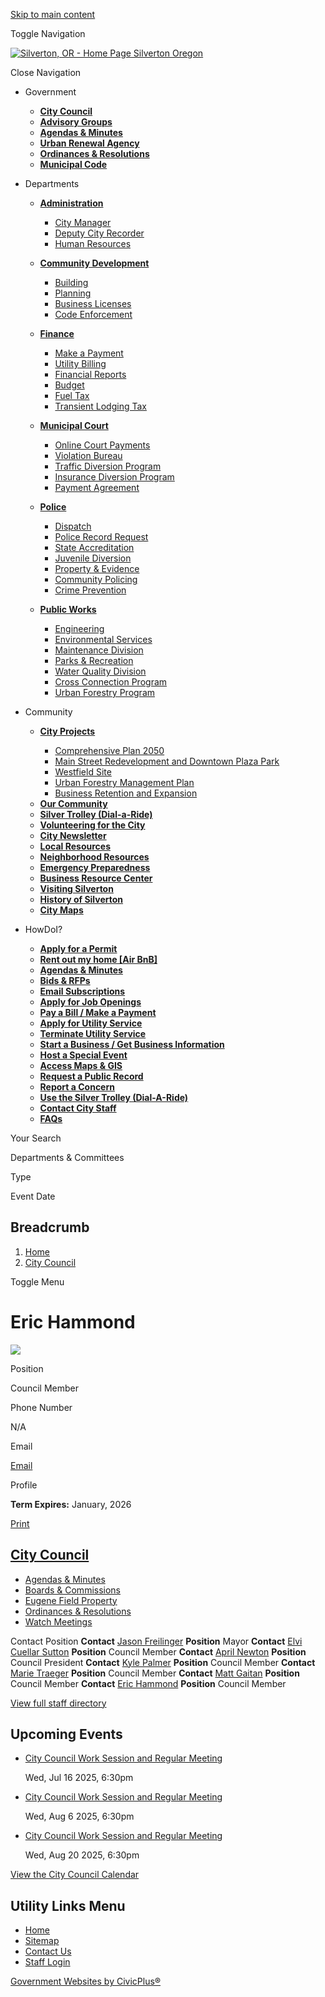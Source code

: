 [Skip to main content](https://www.silverton.or.us/citycouncil/directory-listing/eric-hammond/)

Toggle Navigation

[![Silverton, OR - Home Page](https://www.silverton.or.us/sites/g/files/vyhlif14516/files/ord7silverton_logo_0.png) Silverton Oregon](https://www.silverton.or.us)

Close Navigation

- Government
  
  - [**City Council**](https://www.silverton.or.us/node/98)
  - [**Advisory Groups**](https://www.silverton.or.us/node/80)
  
  <!--THE END-->
  
  - [**Agendas &amp; Minutes**](https://www.silverton.or.us/meetings)
  - [**Urban Renewal Agency**](https://www.silverton.or.us/node/2306)
  
  <!--THE END-->
  
  - [**Ordinances &amp; Resolutions**](https://www.silverton.or.us/ordinances)
  - [**Municipal Code**](https://www.codepublishing.com/OR/Silverton "(opens in a new window)")
  
  <!--THE END-->
- Departments
  
  - [**Administration**](https://www.silverton.or.us/node/74)
    
    - [City Manager](https://www.silverton.or.us/node/2277)
    - [Deputy City Recorder](https://www.silverton.or.us/node/2278)
    - [Human Resources](https://www.silverton.or.us/node/2282)
  - [**Community Development**](https://www.silverton.or.us/node/86)
    
    - [Building](https://www.silverton.or.us/node/2309)
    - [Planning](https://www.silverton.or.us/node/2310)
    - [Business Licenses](https://www.silverton.or.us/node/2464)
    - [Code Enforcement](https://www.silverton.or.us/node/2315)
  
  <!--THE END-->
  
  - [**Finance**](https://www.silverton.or.us/node/92)
    
    - [Make a Payment](https://www.silverton.or.us/node/2292)
    - [Utility Billing](https://www.silverton.or.us/node/2293)
    - [Financial Reports](https://www.silverton.or.us/node/2294)
    - [Budget](https://www.silverton.or.us/node/2295)
    - [Fuel Tax](https://www.silverton.or.us/node/2296)
    - [Transient Lodging Tax](https://www.silverton.or.us/node/2297)
  - [**Municipal Court**](https://www.silverton.or.us/node/110)
    
    - [Online Court Payments](https://www.xpressformsbuilder.com/viewer/19daf413-90b2-4985-b626-07c9123bf1c2 "(opens in a new window)")
    - [Violation Bureau](https://www.silverton.or.us/node/2311)
    - [Traffic Diversion Program](https://www.silverton.or.us/node/2312)
    - [Insurance Diversion Program](https://www.silverton.or.us/node/3405)
    - [Payment Agreement](https://www.silverton.or.us/media/8151)
  
  <!--THE END-->
  
  - [**Police**](https://www.silverton.or.us/node/141)
    
    - [Dispatch](https://www.silverton.or.us/node/2316)
    - [Police Record Request](https://www.silverton.or.us/node/2280)
    - [State Accreditation](https://www.silverton.or.us/node/2319)
    - [Juvenile Diversion](https://www.silverton.or.us/node/2313)
    - [Property &amp; Evidence](https://www.silverton.or.us/police/page/property-evidence)
    - [Community Policing](https://www.silverton.or.us/node/10596)
    - [Crime Prevention](https://www.silverton.or.us/node/11181)
  - [**Public Works**](https://www.silverton.or.us/node/149)
    
    - [Engineering](https://www.silverton.or.us/node/2320)
    - [Environmental Services](https://www.silverton.or.us/node/2326)
    - [Maintenance Division](https://www.silverton.or.us/node/2321)
    - [Parks &amp; Recreation](https://www.silverton.or.us/node/2322)
    - [Water Quality Division](https://www.silverton.or.us/node/2323)
    - [Cross Connection Program](https://www.silverton.or.us/node/2324)
    - [Urban Forestry Program](https://www.silverton.or.us/node/2325)
  
  <!--THE END-->
- Community
  
  - [**City Projects**](https://www.silverton.or.us/node/10896)
    
    - [Comprehensive Plan 2050](https://www.silverton.or.us/node/10896)
    - [Main Street Redevelopment and Downtown Plaza Park](https://www.silverton.or.us/node/10911)
    - [Westfield Site](https://www.silverton.or.us/node/10916)
    - [Urban Forestry Management Plan](https://www.silverton.or.us/node/10926)
    - [Business Retention and Expansion](https://www.silverton.or.us/node/10921)
  
  <!--THE END-->
  
  - [**Our Community**](https://www.silverton.or.us/node/104)
  - [**Silver Trolley (Dial-a-Ride)**](https://www.silverton.or.us/node/2269)
  - [**Volunteering for the City**](https://www.silverton.or.us/node/2285)
  - [**City Newsletter**](https://www.silverton.or.us/node/2266)
  
  <!--THE END-->
  
  - [**Local Resources**](https://www.silverton.or.us/node/2272)
  - [**Neighborhood Resources**](https://www.silverton.or.us/node/2271)
  - [**Emergency Preparedness**](https://www.silverton.or.us/node/2267)
  - [**Business Resource Center**](https://www.silverton.or.us/node/2462)
  
  <!--THE END-->
  
  - [**Visiting Silverton**](https://www.silvertonchamber.org "(opens in a new window)")
  - [**History of Silverton**](https://www.silverton.or.us/node/2268)
  - [**City Maps**](https://www.silverton.or.us/node/2443)
- HowDoI?
  
  - [**Apply for a Permit**](https://www.silverton.or.us/forms)
  - [**Rent out my home \[Air BnB\]**](https://www.silverton.or.us/node/3570)
  - [**Agendas &amp; Minutes**](https://www.silverton.or.us/meetings)
  - [**Bids &amp; RFPs**](https://www.silverton.or.us/rfps)
  - [**Email Subscriptions**](https://www.silverton.or.us/portal)
  - [**Apply for Job Openings**](https://www.silverton.or.us/jobs)
  
  <!--THE END-->
  
  - [**Pay a Bill / Make a Payment**](https://www.silverton.or.us/node/2292)
  - [**Apply for Utility Service**](https://www.xpressformsbuilder.com/viewer/247c39eb-e783-4f79-8dce-678e48eabbf2 "(opens in a new window)")
  - [**Terminate Utility Service**](https://www.silverton.or.us/node/2416)
  - [**Start a Business / Get Business Information**](https://www.silverton.or.us/node/2462)
  - [**Host a Special Event**](https://www.silverton.or.us/node/2449)
  - [**Access Maps &amp; GIS**](https://www.silverton.or.us/node/2443)
  
  <!--THE END-->
  
  - [**Request a Public Record**](https://www.silverton.or.us/node/2279)
  - [**Report a Concern**](https://www.silverton.or.us/node/2457)
  - [**Use the Silver Trolley (Dial-A-Ride)**](https://www.silverton.or.us/node/2269)
  - [**Contact City Staff**](https://www.silverton.or.us/contact-us)
  - [**FAQs**](https://www.silverton.or.us/faqs)
  
  <!--THE END-->

Your Search

Departments &amp; Committees

Type

Event Date

## Breadcrumb

1. [Home](https://www.silverton.or.us)
2. [City Council](https://www.silverton.or.us/citycouncil)

Toggle Menu

# Eric Hammond

![](https://www.silverton.or.us/sites/g/files/vyhlif14516/files/styles/directory_listings_body_with_photo/public/media/citycouncil/image/14356/eric_hammond_headshot_2024.jpg?itok=wlTGIo13)

Position

Council Member

Phone Number

N/A

Email

[Email](https://www.silverton.or.us/email-contact/node/2519/field_email "Email Eric  Hammond (opens in a new window)")

Profile

**Term Expires:** January, 2026

[Print](https://www.silverton.or.us/print/pdf/node/2519)

## [City Council](https://www.silverton.or.us/citycouncil)

- [Agendas &amp; Minutes](https://www.silverton.or.us/meetings?field_smart_date_value_1=&field_smart_date_end_value=&combine=&department=All&boards-commissions=98)
- [Boards &amp; Commissions](https://www.silverton.or.us/bc)
- [Eugene Field Property](https://www.silverton.or.us/publicworks/page/capital-projects-pn924-civic-center)
- [Ordinances &amp; Resolutions](https://www.silverton.or.us/ordinances)
- [Watch Meetings](https://www.silverton.or.us/meetings?field_smart_date_value_1=&field_smart_date_end_value=&combine=&department=All&boards-commissions=98)

Contact Position **Contact** [Jason Freilinger](https://www.silverton.or.us/citycouncil/directory-listing/jason-freilinger) **Position** Mayor **Contact** [Elvi Cuellar Sutton](https://www.silverton.or.us/citycouncil/directory-listing/elvi-cuellar-sutton) **Position** Council Member **Contact** [April Newton](https://www.silverton.or.us/citycouncil/directory-listing/april-newton) **Position** Council President **Contact** [Kyle Palmer](https://www.silverton.or.us/citycouncil/directory-listing/kyle-palmer) **Position** Council Member **Contact** [Marie Traeger](https://www.silverton.or.us/citycouncil/directory-listing/marie-traeger) **Position** Council Member **Contact** [Matt Gaitan](https://www.silverton.or.us/citycouncil/directory-listing/matt-gaitan) **Position** Council Member **Contact** [Eric Hammond](https://www.silverton.or.us/citycouncil/directory-listing/eric-hammond) **Position** Council Member

[View full staff directory](https://www.silverton.or.us/directory)

## Upcoming Events

- [City Council Work Session and Regular Meeting](https://www.silverton.or.us/citycouncil/meeting/city-council-work-session-and-regular-meeting-24)
  
  Wed, Jul 16 2025, 6:30pm
- [City Council Work Session and Regular Meeting](https://www.silverton.or.us/citycouncil/page/city-council-work-session-and-regular-meeting)
  
  Wed, Aug 6 2025, 6:30pm
- [City Council Work Session and Regular Meeting](https://www.silverton.or.us/citycouncil/page/city-council-work-session-and-regular-meeting-0)
  
  Wed, Aug 20 2025, 6:30pm

[View the City Council Calendar](https://www.silverton.or.us/calendar?boards-commissions=98)

## Utility Links Menu

- [Home](https://www.silverton.or.us)
- [Sitemap](https://www.silverton.or.us/sitemap)
- [Contact Us](https://www.silverton.or.us/contact-us)
- [Staff Login](https://www.silverton.or.us/login?destination=%2Fcitycouncil%2Fdirectory-listing%2Feric-hammond)

[Government Websites by CivicPlus®](https://www.civicplus.com "(opens in a new window)")